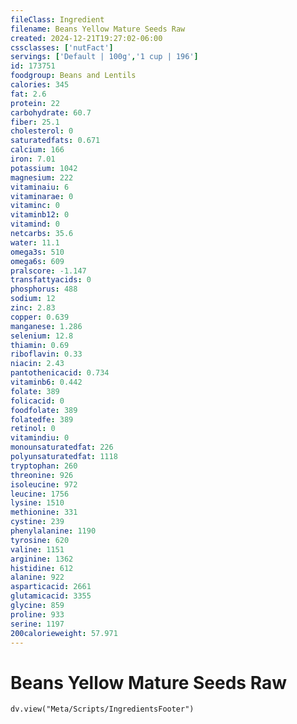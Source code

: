 ```yaml
---
fileClass: Ingredient
filename: Beans Yellow Mature Seeds Raw
created: 2024-12-21T19:27:02-06:00
cssclasses: ['nutFact']
servings: ['Default | 100g','1 cup | 196']
id: 173751
foodgroup: Beans and Lentils
calories: 345
fat: 2.6
protein: 22
carbohydrate: 60.7
fiber: 25.1
cholesterol: 0
saturatedfats: 0.671
calcium: 166
iron: 7.01
potassium: 1042
magnesium: 222
vitaminaiu: 6
vitaminarae: 0
vitaminc: 0
vitaminb12: 0
vitamind: 0
netcarbs: 35.6
water: 11.1
omega3s: 510
omega6s: 609
pralscore: -1.147
transfattyacids: 0
phosphorus: 488
sodium: 12
zinc: 2.83
copper: 0.639
manganese: 1.286
selenium: 12.8
thiamin: 0.69
riboflavin: 0.33
niacin: 2.43
pantothenicacid: 0.734
vitaminb6: 0.442
folate: 389
folicacid: 0
foodfolate: 389
folatedfe: 389
retinol: 0
vitamindiu: 0
monounsaturatedfat: 226
polyunsaturatedfat: 1118
tryptophan: 260
threonine: 926
isoleucine: 972
leucine: 1756
lysine: 1510
methionine: 331
cystine: 239
phenylalanine: 1190
tyrosine: 620
valine: 1151
arginine: 1362
histidine: 612
alanine: 922
asparticacid: 2661
glutamicacid: 3355
glycine: 859
proline: 933
serine: 1197
200calorieweight: 57.971
---
```


# Beans Yellow Mature Seeds Raw

```dataviewjs
dv.view("Meta/Scripts/IngredientsFooter")
```